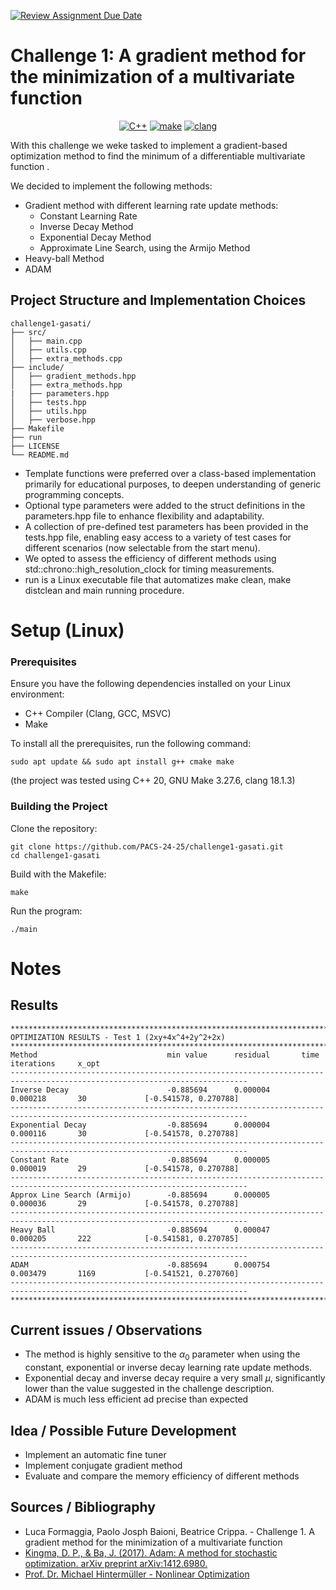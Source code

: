 [![Review Assignment Due Date](https://classroom.github.com/assets/deadline-readme-button-22041afd0340ce965d47ae6ef1cefeee28c7c493a6346c4f15d667ab976d596c.svg)](https://classroom.github.com/a/6eiYEvnG)

# Challenge 1: A gradient method for the minimization of a multivariate function
<p align="center">
  <a href="https://img.shields.io/badge/C%2B%2B-20-blue"><img src="https://img.shields.io/badge/C%2B%2B-20-blue" alt="C++"></a>
  <a href="https://img.shields.io/badge/GNU Make-3.27.6-blue"><img src="https://img.shields.io/badge/GNU Make-4.3-blue" alt="make"></a>
  <a href="https://img.shields.io/badge/clang-18.1.3-blue"><img src="https://img.shields.io/badge/clang-18.1.3-blue" alt="clang"></a>
</p>
With this challenge we weke tasked to implement a gradient-based optimization method to find the minimum of a differentiable multivariate function .

We decided to implement the following methods: 
- Gradient method with different learning rate update methods:
  - Constant Learning Rate
  - Inverse Decay Method
  - Exponential Decay Method
  - Approximate Line Search, using the Armijo Method
- Heavy-ball Method
- ADAM

## Project Structure and Implementation Choices
```
challenge1-gasati/
├── src/
│   ├── main.cpp
│   ├── utils.cpp
│   ├── extra_methods.cpp
├── include/
│   ├── gradient_methods.hpp
│   ├── extra_methods.hpp
|   ├── parameters.hpp
│   ├── tests.hpp
│   ├── utils.hpp
│   ├── verbose.hpp
├── Makefile
├── run
├── LICENSE
└── README.md
```

- Template functions were preferred over a class-based implementation primarily for educational purposes, to deepen understanding of generic programming concepts.
- Optional type parameters were added to the struct definitions in the parameters.hpp file to enhance flexibility and adaptability.
- A collection of pre-defined test parameters has been provided in the tests.hpp file, enabling easy access to a variety of test cases for different scenarios (now selectable from the start menu).
- We opted to assess the efficiency of different methods using std::chrono::high_resolution_clock for timing measurements.
- run is a Linux executable file that automatizes make clean, make distclean and main running procedure.

# Setup (Linux)
### Prerequisites
Ensure you have the following dependencies installed on your Linux environment:
- C++ Compiler (Clang, GCC, MSVC)
- Make

To install all the prerequisites, run the following command:
 ```
 sudo apt update && sudo apt install g++ cmake make
```
(the project was tested using C++ 20, GNU Make 3.27.6, clang 18.1.3)

### Building the Project
Clone the repository:
``` 
git clone https://github.com/PACS-24-25/challenge1-gasati.git
cd challenge1-gasati
```
Build with the Makefile:
```
make
```
Run the program:
```
./main
```

# Notes
## Results
```
***************************************************************************************************************************
OPTIMIZATION RESULTS - Test 1 (2xy+4x^4+2y^2+2x)
***************************************************************************************************************************
Method                             min value      residual       time           iterations     x_opt
---------------------------------------------------------------------------------------------------------------------------
Inverse Decay                      -0.885694      0.000004       0.000218       30             [-0.541578, 0.270788]
---------------------------------------------------------------------------------------------------------------------------
Exponential Decay                  -0.885694      0.000004       0.000116       30             [-0.541578, 0.270788]
---------------------------------------------------------------------------------------------------------------------------
Constant Rate                      -0.885694      0.000005       0.000019       29             [-0.541578, 0.270788]
---------------------------------------------------------------------------------------------------------------------------
Approx Line Search (Armijo)        -0.885694      0.000005       0.000036       29             [-0.541578, 0.270788]
---------------------------------------------------------------------------------------------------------------------------
Heavy Ball                         -0.885694      0.000047       0.000205       222            [-0.541581, 0.270785]
---------------------------------------------------------------------------------------------------------------------------
ADAM                               -0.885694      0.000754       0.003479       1169           [-0.541521, 0.270760]
---------------------------------------------------------------------------------------------------------------------------
***************************************************************************************************************************
```
## Current issues / Observations
- The method is highly sensitive to the $\alpha_0$ parameter when using the constant, exponential or inverse decay learning rate update methods.
- Exponential decay and inverse decay require a very small $\mu$, significantly lower than the value suggested in the challenge description.
- ADAM is much less efficient ad precise than expected

## Idea / Possible Future Development
- Implement an automatic fine tuner
- Implement conjugate gradient method
- Evaluate and compare the memory efficiency of different methods

## Sources / Bibliography
-  Luca Formaggia, Paolo Josph Baioni, Beatrice Crippa. - Challenge 1. A gradient method for the minimization of a
 multivariate function
- [Kingma, D. P., & Ba, J. (2017). Adam: A method for stochastic optimization. arXiv preprint arXiv:1412.6980.](https://arxiv.org/pdf/1412.6980)
- [Prof. Dr. Michael Hintermüller - Nonlinear Optimization](https://ecirtam.net/autoblogs/autoblogs/zythomblogspotfr_2530d81ebaf87a9d212b9c420da28b772b9e5cb4/media/445d3ada.bms-basic-NLP_120609.pdf)
